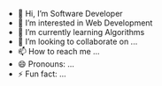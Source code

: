 - 👋 Hi, I’m Software Developer
- 👀 I’m interested in Web Development 
- 🌱 I’m currently learning Algorithms
- 💞️ I’m looking to collaborate on ...
- 📫 How to reach me ...
- 😄 Pronouns: ...
- ⚡ Fun fact: ...

<!---
Muhammed2024Salama/Muhammed2024Salama is a ✨ special ✨ repository because its `README.md` (this file) appears on your GitHub profile.
You can click the Preview link to take a look at your changes.
--->
